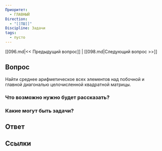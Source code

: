 ```yaml
---
Приоритет:
  - ГЛАВНЫЙ
Direction:
  - "[[ПШ]]" 
Discipline: Задачи 
tags:
  - пусто
---
```

[[096.md|<< Предыдущий вопрос]] | [[098.md|Следующий вопрос >>]]
## Вопрос

Найти среднее арифметическое всех элементов над побочной и главной диагональю целочисленной квадратной матрицы.

### Что возможно нужно будет рассказать?

### Какие могут быть задачи?

## Ответ

## Ссылки
